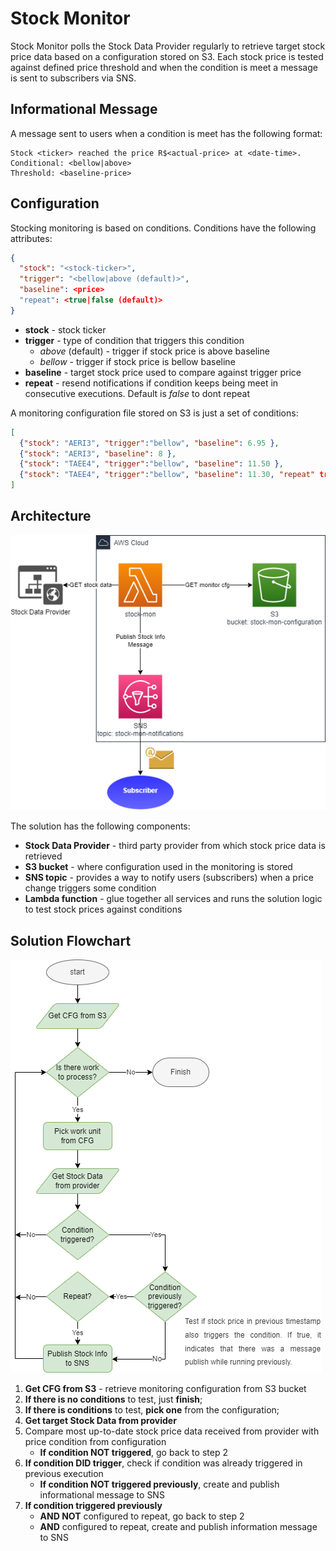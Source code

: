 # Stock Monitor
Stock Monitor polls the Stock Data Provider regularly to retrieve target stock price data based on a configuration 
stored on S3. Each stock price is tested against defined price threshold and when the condition is meet a message is 
sent to subscribers via SNS.

## Informational Message

A message sent to users when a condition is meet has the following format:

```shell
Stock <ticker> reached the price R$<actual-price> at <date-time>.
Conditional: <bellow|above>
Threshold: <baseline-price>
```

## Configuration

Stocking monitoring is based on conditions. Conditions have the following attributes:

```json
{
  "stock": "<stock-ticker>",
  "trigger": "<bellow|above (default)>",
  "baseline": <price>
  "repeat": <true|false (default)>
}
```

- **stock** - stock ticker
- **trigger** - type of condition that triggers this condition
  - *above* (default) - trigger if stock price is above baseline
  - *bellow* - trigger if stock price is bellow baseline
- **baseline** - target stock price used to compare against trigger price
- **repeat** - resend notifications if condition keeps being meet in consecutive executions. Default is *false* to 
  dont repeat

A monitoring configuration file stored on S3 is just a set of conditions:

```json
[
  {"stock": "AERI3", "trigger":"bellow", "baseline": 6.95 },
  {"stock": "AERI3", "baseline": 8 },
  {"stock": "TAEE4", "trigger":"bellow", "baseline": 11.50 },
  {"stock": "TAEE4", "trigger":"bellow", "baseline": 11.30, "repeat" true }
]
```

## Architecture

![Config Creator Architecture](doc/stock_monitor_arch.png)

The solution has the following components:
- **Stock Data Provider** - third party provider from which stock price data is retrieved
- **S3 bucket** - where configuration used in the monitoring is stored
- **SNS topic** - provides a way to notify users (subscribers) when a price change triggers some condition
- **Lambda function** - glue together all services and runs the solution logic to test stock prices against conditions


## Solution Flowchart

![Config Creator Architecture](doc/stock_monitor_flowchart.png)

1. **Get CFG from S3** - retrieve monitoring configuration from S3 bucket
2. **If there is no conditions** to test, just **finish**;
3. **If there is conditions** to test, **pick one** from the configuration;
4. **Get target Stock Data from provider**
5. Compare most up-to-date stock price data received from provider with price condition from configuration
   * **If condition NOT triggered**, go back to step 2
6. **If condition DID trigger**, check if condition was already triggered in previous execution
   * **If condition NOT triggered previously**, create and publish informational message to SNS
7. **If condition triggered previously**
   * **AND NOT** configured to repeat, go back to step 2
   * **AND** configured to repeat, create and publish information message to SNS

